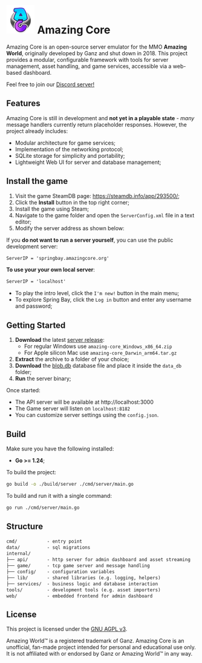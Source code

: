 # <img src="web/images/logo.png" height="75"> Amazing Core

Amazing Core is an open-source server emulator for the MMO **Amazing World**, originally developed by Ganz and shut down in 2018.
This project provides a modular, configurable framework with tools for server management, asset handling, and game services, accessible via a web-based dashboard.

Feel free to join our [Discord server!](https://discord.com/invite/TWfTBbfdA9)

## Features

Amazing Core is still in development and **not yet in a playable state** - *many* message handlers currently return placeholder responses.
However, the project already includes:

- Modular architecture for game services;
- Implementation of the networking protocol;
- SQLite storage for simplicity and portability;
- Lightweight Web UI for server and database management;

## Install the game

1. Visit the game SteamDB page: https://steamdb.info/app/293500/;
2. Click the **Install** button in the top right corner;
3. Install the game using Steam;
4. Navigate to the game folder and open the `ServerConfig.xml` file in a text editor;
5. Modify the server address as shown below:

If you **do not want to run a server yourself**, you can use the public development server:

```xml
ServerIP = 'springbay.amazingcore.org'
```

**To use your your own local server**:

```xml
ServerIP = 'localhost'
```

- To play the intro level, click the `I'm new!` button in the main menu;
- To explore Spring Bay, click the `Log in` button and enter any username and password;

## Getting Started

1. **Download** the latest [server release](https://github.com/dv1x3r/amazing-core/releases):
   - For regular Windows use `amazing-core_Windows_x86_64.zip`
   - For Apple silicon Mac use `amazing-core_Darwin_arm64.tar.gz`
2. **Extract** the archive to a folder of your choice;
3. **Download** the [blob.db](https://drive.google.com/drive/folders/1K7k7ZHrL5KZTdsa5_BblgafPgeGWwKRc?usp=share_link) database file and place it inside the `data_db` folder;
4. **Run** the server binary;

Once started:

- The API server will be available at http://localhost:3000
- The Game server will listen on `localhost:8182`
- You can customize server settings using the `config.json`.

## Build

Make sure you have the following installed:

- **Go >= 1.24**;

To build the project:

```sh
go build -o ./build/server ./cmd/server/main.go
```

To build and run it with a single command:

```sh
go run ./cmd/server/main.go
```

## Structure

```
cmd/           - entry point
data/          - sql migrations
internal/      
├── api/       - http server for admin dashboard and asset streaming
├── game/      - tcp game server and message handling
├── config/    - configuration variables
├── lib/       - shared libraries (e.g. logging, helpers)
├── services/  - business logic and database interaction
tools/         - development tools (e.g. asset importers)
web/           - embedded frontend for admin dashboard
```

## License

This project is licensed under the [GNU AGPL v3](LICENSE).

Amazing World™ is a registered trademark of Ganz. Amazing Core is an unofficial, fan-made project intended for personal and educational use only. It is not affiliated with or endorsed by Ganz or Amazing World™ in any way.

